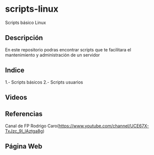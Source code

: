 # scripts-linux
Scripts básico Linux
## Descripción
En este repositorio podras encontrar scripts que te facilitara el mantenimiento y administración de un servidor
## Indice
1.- Scripts básicos
2.- Scripts usuarios
## Videos
## Referencias
Canal de FP Rodrigo Caro(https://www.youtube.com/channel/UCE67X-TxJzc_9I_lAztga8g)
## Página Web

